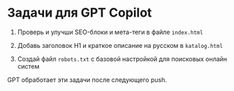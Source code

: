 # Задачи для GPT Copilot

1. Проверь и улучши SEO-блоки и мета-теги в файле `index.html`

2. Добавь заголовок H1 и краткое описание на русском в `katalog.html`

3. Создай файл `robots.txt` с базовой настройкой для поисковых онлайн систем

GPT обработает эти задачи после следующего push.
